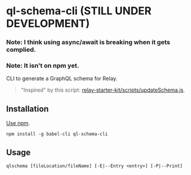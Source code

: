 # ql-schema-cli (STILL UNDER DEVELOPMENT)
### Note: I think using async/await is breaking when it gets complied.
### Note: It isn't on npm yet.
CLI to generate a GraphQL schema for Relay.

> "Inspired" by this script: [relay-starter-kit/scripts/updateSchema.js](https://github.com/relayjs/relay-starter-kit/blob/master/scripts/updateSchema.js).


## Installation

[Use npm](https://docs.npmjs.com/cli/install).

```shell
npm install -g babel-cli ql-schema-cli
```

## Usage

```shell
qlschema [fileLocation/fileName] [-E|--Entry <entry>] [-P|--Print]
```
